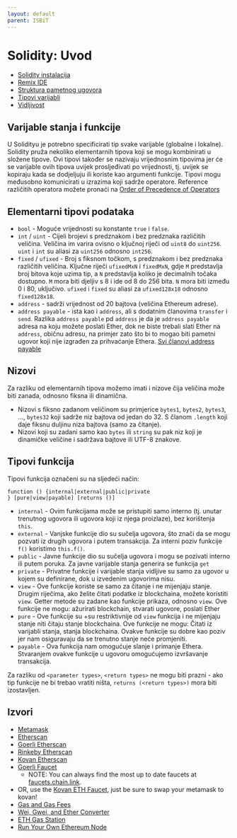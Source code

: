 ```yaml
---
layout: default
parent: ISBiT
---
```

# Solidity: Uvod

- [Solidity instalacija](https://docs.soliditylang.org/en/latest/installing-solidity.html)
- [Remix IDE](https://remix-project.org/)
- [Struktura pametnog ugovora](https://docs.soliditylang.org/en/latest/structure-of-a-contract.html)
- [Tipovi varijabli](https://docs.soliditylang.org/en/latest/types.html)
- [Vidljivost](https://docs.soliditylang.org/en/latest/contracts.html#visibility-and-getters)

## Varijable stanja i funkcije

U Solidityu je potrebno specificirati tip svake varijable (globalne i lokalne). Solidity pruža nekoliko elementarnih tipova koji se mogu kombinirati u složene tipove. Ovi tipovi također se nazivaju vrijednosnim tipovima jer će se varijable ovih tipova uvijek prosljeđivati po vrijednosti, tj. uvijek se kopiraju kada se dodjeljuju ili koriste kao argumenti funkcije. Tipovi mogu međusobno komunicirati u izrazima koji sadrže operatore. Reference različitih operatora možete pronaći na [Order of Precedence of Operators](https://docs.soliditylang.org/en/latest/types.html#order)

## Elementarni tipovi podataka

- `bool` - Moguće vrijednosti su konstante `true` i `false`.
- `int` / `uint` - Cijeli brojevi s predznakom i bez predznaka različitih veličina. Veličina im varira ovisno o ključnoj riječi od `uint8` do `uint256`. `uint` i `int` su aliasi za `uint256` odnosno `int256`.
- `fixed` / `ufixed` - Broj s fiksnom točkom, s predznakom i bez predznaka različitih veličina. Ključne riječi `ufixedMxN` i `fixedMxN`, gdje `M` predstavlja broj bitova koje uzima tip, a `N` predstavlja koliko je decimalnih točaka dostupno. `M` mora biti djeljiv s 8 i ide od 8 do 256 bita. `N` mora biti između 0 i 80, uključivo. `ufixed` i `fixed` su aliasi za `ufixed128x18` odnosno `fixed128x18`.
- `address` - sadrži vrijednost od 20 bajtova (veličina Ethereum adrese).
- `address payable` - ista kao i `address`, ali s dodatnim članovima `transfer` i `send`. Razlika `address payable` pd `address` je da je `address payable` adresa na koju možete poslati Ether, dok ne biste trebali slati Ether na `address`, običnu adresu, na primjer zato što bi to mogao biti pametni ugovor koji nije izgrađen za prihvaćanje Ethera. [Svi članovi address payable](https://docs.soliditylang.org/en/latest/units-and-global-variables.html#address-related)

## Nizovi

Za razliku od elementarnih tipova možemo imati i nizove čija veličina može biti zanada, odnosno fiksna ili dinamična.  

- Nizovi s fiksno zadanom veličinom su primjerice `bytes1`, `bytes2`, `bytes3`, …, `bytes32` koji sadrže niz bajtova od jedan do 32. S članom `.length` koji daje fiksnu duljinu niza bajtova (samo za čitanje).
- Nizovi koji su zadani samo kao `bytes` ili `string` su pak niz koji je dinamičke veličine i sadržava bajtove ili UTF-8 znakove.

## Tipovi funkcija

Tipovi funkcija označeni su na sljedeći način:

```solidity
function () {internal|external|public|private
} [pure|view|payable] [returns ()]
```

- `internal` - Ovim funkcijama može se pristupiti samo interno (tj. unutar trenutnog ugovora ili ugovora koji iz njega proizlaze), bez korištenja `this`.
- `external` - Vanjske funkcije dio su sučelja ugovora, što znači da se mogu pozvati iz drugih ugovora i putem transakcija. Za interni poziv funkcije `f()` koristimo `this.f()`.
- `public` - Javne funkcije dio su sučelja ugovora i mogu se pozivati interno ili putem poruka. Za javne varijable stanja generira se funkcija `get`
- `private` - Privatne funkcije i varijable stanja vidljive su samo za ugovor u kojem su definirane, dok u izvedenim ugovorima nisu.
- `view` - Ove funkcije koriste se samo za čitanje i ne mijenjaju stanje. Drugim riječima, ako želite čitati podatke iz blockchaina, možete koristiti `view`. Getter metode su zadane kao funkcije prikaza, odnosno `view`. Ove funkcije ne mogu: ažurirati blockchain, stvarati ugovore, poslati Ether
- `pure` - Ove funkcije su +su restriktivnije od `view` funkcija  i ne mijenjaju stanje niti čitaju stanje blockchaina. Ove funkcije ne mogu: Čitati iz varijabli stanja, stanja blockchaina. Ovakve funkcije su dobre kao poziv jer nam osiguravaju da se trenutno stanje neće promjeniti.
- `payable` - Ova funkcija nam omogućuje slanje i primanje Ethera. Stvaranjem ovakve funkcije u ugovoru omogućujemo izvršavanje transakcija.

Za razliku od `<parameter types>`, `<return types>` ne mogu biti prazni - ako tip funkcije ne bi trebao vratiti ništa, `returns (<return types>)` mora biti izostavljen.

## Izvori

- [Metamask](https://metamask.io/)
- [Etherscan](https://etherscan.io/)
- [Goerli Etherscan](https://goerli.etherscan.io/)
- [Rinkeby Etherscan](https://rinkeby.etherscan.io/)
- [Kovan Etherscan](https://kovan.etherscan.io/)
- [Goerli Faucet](https://faucets.chain.link/goerli)
  - NOTE: You can always find the most up to date faucets at [faucets.chain.link](https://faucets.chain.link/).
- OR, use the [Kovan ETH Faucet](https://faucets.chain.link/), just be sure to swap your metamask to kovan!
- [Gas and Gas Fees](https://ethereum.org/en/developers/docs/gas/)
- [Wei, Gwei, and Ether Converter](https://eth-converter.com/)
- [ETH Gas Station](https://ethgasstation.info/)
- [Run Your Own Ethereum Node](https://geth.ethereum.org/docs/getting-started)
